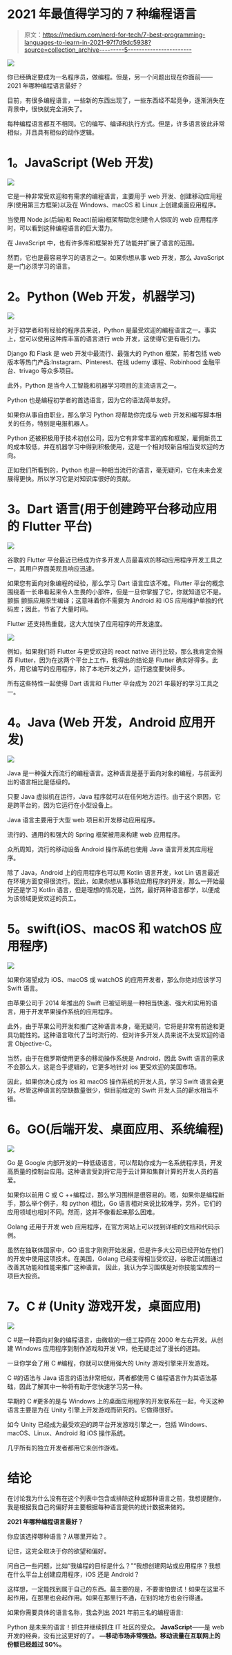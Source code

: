 # 2021 年最值得学习的 7 种编程语言

> 原文：<https://medium.com/nerd-for-tech/7-best-programming-languages-to-learn-in-2021-97f7d9dc5938?source=collection_archive---------5----------------------->

![](img/739bc7ab27eae07547019e7048a2b49c.png)

你已经确定要成为一名程序员，做编程。但是，另一个问题出现在你面前——2021 年哪种编程语言最好？

目前，有很多编程语言，一些新的东西出现了，一些东西经不起竞争，逐渐消失在背景中，很快就完全消失了。

每种编程语言都互不相同。它的编写、编译和执行方式。但是，许多语言彼此非常相似，并且具有相似的动作逻辑。

# **1。JavaScript (Web 开发)**

![](img/27cd58112138e792e430b689e45e2f5e.png)

它是一种非常受欢迎和有需求的编程语言，主要用于 web 开发、创建移动应用程序(使用第三方框架)以及在 Windows、macOS 和 Linux 上创建桌面应用程序。

当使用 Node.js(后端)和 React(前端)框架帮助您创建令人惊叹的 web 应用程序时，可以看到这种编程语言的巨大潜力。

在 JavaScript 中，也有许多库和框架补充了功能并扩展了语言的范围。

然而，它也是最容易学习的语言之一。如果你想从事 web 开发，那么 JavaScript 是一门必须学习的语言。

# **2。Python (Web 开发，机器学习)**

![](img/86872e7aeb0fa066038bf6eed81f2668.png)

对于初学者和有经验的程序员来说，Python 是最受欢迎的编程语言之一。事实上，您可以使用这种库丰富的语言进行 web 开发，这使得它更有吸引力。

Django 和 Flask 是 web 开发中最流行、最强大的 Python 框架，前者包括 web 版本等热门产品:Instagram、Pinterest、在线 udemy 课程、Robinhood 金融平台、trivago 等众多项目。

此外，Python 是当今人工智能和机器学习项目的主流语言之一。

Python 也是编程初学者的首选语言，因为它的语法简单友好。

如果你从事自由职业，那么学习 Python 将帮助你完成与 web 开发和编写脚本相关的任务，特别是电报机器人。

Python 还被积极用于技术初创公司，因为它有非常丰富的库和框架，雇佣新员工的成本较低，并在机器学习中得到积极使用，这是一个相对较新且相当受欢迎的方向。

正如我们所看到的，Python 也是一种相当流行的语言，毫无疑问，它在未来会发展得更快。所以学习它是对知识库很好的贡献。

# **3。Dart 语言(用于创建跨平台移动应用的 Flutter 平台)**

![](img/195aec440ce2ad53f5ca03ba09714e17.png)

谷歌的 Flutter 平台最近已经成为许多开发人员最喜欢的移动应用程序开发工具之一，其用户界面美观且响应迅速。

如果您有面向对象编程的经验，那么学习 Dart 语言应该不难。Flutter 平台的概念围绕着一长串看起来令人生畏的小部件，但是一旦你掌握了它，你就知道它不是。
颤振
颤振应用原生编译；这意味着你不需要为 Android 和 iOS 应用维护单独的代码库；因此，节省了大量时间。

Flutter 还支持热重载，这大大加快了应用程序的开发速度。

![](img/19aea0a3be5846fe3162152890914f8f.png)

例如，如果我们将 Flutter 与更受欢迎的 react native 进行比较，那么我肯定会推荐 Flutter，因为在这两个平台上工作，我得出的结论是 Flutter 确实好得多。此外，用它编写的应用程序，除了本地开发之外，运行速度要快得多。

所有这些特性一起使得 Dart 语言和 Flutter 平台成为 2021 年最好的学习工具之一。

# **4。Java (Web 开发，Android 应用开发)**

![](img/9ffb21066a21e58fa3517e1b96da33de.png)

Java 是一种强大而流行的编程语言。这种语言是基于面向对象的编程，与前面列出的语言相比是低级的。

只要 Java 虚拟机在运行，Java 程序就可以在任何地方运行。由于这个原因，它是跨平台的，因为它运行在小型设备上。

Java 语言主要用于大型 web 项目和开发移动应用程序。

流行的、通用的和强大的 Spring 框架被用来构建 web 应用程序。

众所周知，流行的移动设备 Android 操作系统也使用 Java 语言开发其应用程序。

除了 Java，Android 上的应用程序也可以用 Kotlin 语言开发，kot Lin 语言最近在环境方面变得很流行。因此，如果你想从事移动应用程序的开发，那么一开始最好还是学习 Kotlin 语言，但是理想的情况是，当然，最好两种语言都学，以便成为该领域更受欢迎的员工。

# **5。swift(iOS、macOS 和 watchOS 应用程序)**

![](img/e13a47f1e6dc612f63a256872815ac75.png)

如果你渴望成为 iOS、macOS 或 watchOS 的应用开发者，那么你绝对应该学习 Swift 语言。

由苹果公司于 2014 年推出的 Swift 已被证明是一种相当快速、强大和实用的语言，用于开发苹果操作系统的应用程序。

此外，由于苹果公司开发和推广这种语言本身，毫无疑问，它将是非常有前途和更具功能性的。这种语言取代了当时流行的、但对许多开发人员来说不太受欢迎的语言 Objective-C。

当然，由于在俄罗斯使用更多的移动操作系统是 Android，因此 Swift 语言的需求不会那么大，这是合乎逻辑的，它更多地针对 ios 更受欢迎的美国市场。

因此，如果你决心成为 ios 和 macOS 操作系统的开发人员，学习 Swift 语言会更好。尽管这种语言的空缺数量很少，但目前给定的 Swift 开发人员的薪水相当不错。

# **6。GO(后端开发、桌面应用、系统编程)**

![](img/deab66cc5cfd954fdd613c920d243ce6.png)

Go 是 Google 内部开发的一种低级语言，可以帮助你成为一名系统程序员，开发高质量的控制台应用。这种语言受到将它用于云计算和集群计算的开发人员的喜爱。

如果你以前用 C 或 C ++编程过，那么学习围棋是很容易的。嗯，如果你是编程新手，那么举个例子，和 python 相比，Go 语言相对来说比较难学，另外，它们的应用领域也相对不同。然而，这并不像看起来那么困难。

Golang 还用于开发 web 应用程序，在官方网站上可以找到详细的文档和代码示例。

虽然在独联体国家中，GO 语言才刚刚开始发展，但是许多大公司已经开始在他们的开发中使用这项技术。在美国，Golang 已经变得相当受欢迎，谷歌正试图通过改善其功能和性能来推广这种语言。
因此，我认为学习围棋是对你技能宝库的一项巨大投资。

# **7。C # (Unity 游戏开发，桌面应用)**

![](img/91e2bf799952e9b8ae91997199366be7.png)

C #是一种面向对象的编程语言，由微软的一组工程师在 2000 年左右开发。从创建 Windows 应用程序到制作游戏和开发 VR，他无疑走过了漫长的道路。

一旦你学会了用 C #编程，你就可以使用强大的 Unity 游戏引擎来开发游戏。

C #的语法与 Java 语言的语法非常相似，两者都使用 C 编程语言作为其语法基础，因此了解其中一种将有助于您快速学习另一种。

早期的 C #更多的是与 Windows 上的桌面应用程序的开发联系在一起，今天这种语言主要是为在 Unity 引擎上开发游戏而研究的。它做得很好。

如今 Unity 已经成为最受欢迎的跨平台开发游戏引擎之一，包括 Windows、macOS、Linux、Android 和 iOS 操作系统。

几乎所有的独立开发者都用它来创作游戏。

# **结论**

在讨论我为什么没有在这个列表中包含或排除这种或那种语言之前，我想提醒你，我是根据我自己的偏好并主要根据每种语言提供的统计数据来做的。

**2021 年哪种编程语言最好？**

你应该选择哪种语言？从哪里开始？。

记住，这完全取决于你的欲望和偏好。

问自己一些问题，比如“我编程的目标是什么？”“我想创建网站或应用程序？我想在什么平台上创建应用程序，iOS 还是 Android？

这样想，一定能找到属于自己的东西。最主要的是，不要害怕尝试！如果在这里不起作用，在那里也会起作用。如果在那里行不通，在别的地方也会行得通。

如果你需要具体的语言名称，我会列出 2021 年前三名的编程语言:

Python 是未来的语言！抓住并继续抓住 IT 社区的受众。
**JavaScript**——是 web 开发的经典，没有比这更好的了。
**—移动市场非常强劲。移动流量在互联网上的份额已经超过 50%。**